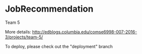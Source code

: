 # JobRecommendation
Team 5

More details: http://edblogs.columbia.edu/comse6998-007-2016-3/projects/team-5/

To deploy, please check out the "deployment" branch
